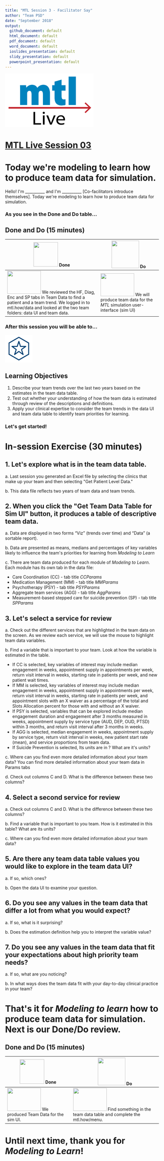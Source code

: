 ```yaml
---
title: "MTL Session 3 - Facilitator Say"
author: "Team PSD"
date: "September 2018"
output: 
  github_document: default
  html_document: default
  pdf_document: default
  word_document: default
  ioslides_presentation: default
  slidy_presentation: default
  powerpoint_presentation: default
---
```


<img src = "https://github.com/lzim/teampsd/blob/master/resources/logos/mtl_live_sq_sm.png"
     height = "175" width = "290">  

# [MTL Live Session 03](https://github.com/lzim/teampsd/blob/master/mtl_facilitate_workgroup/mtl_live_guide/mtl_live_session03_see.Rmd "MTL Live Session 03")

# Today we're modeling to learn how to produce team data for simulation.  

Hello! I'm __________ and I'm __________ [Co-facilitators introduce themselves]. Today we're modeling to learn how to produce team data for simulation.

### As you see in the Done and Do table...

## Done and Do (15 minutes)
<!-- Do/Done Tables -->
| <img src = "https://raw.githubusercontent.com/lzim/teampsd/hexagon_icons/np_hexagon-check-mark_309690_003F72.png" height = "80" width = "80"> **Done** | <img src = "https://raw.githubusercontent.com/lzim/teampsd/hexagon_icons/np_synchronize_778914_003F72.png" height = "90" width = "90"> **Do** |
| --- | --- | 
| [<img src = "https://raw.githubusercontent.com/lzim/teampsd/master/resources/logos/mtl_how_data_sm.png" height = "75" width = "110">](http://mtl.how/data) We reviewed the HF, Diag, Enc and SP tabs in Team Data to find a patient and a team trend. We logged in to mtl.how/data and looked at the two team folders: data UI and team data. | [<img src = "https://raw.githubusercontent.com/lzim/teampsd/master/resources/logos/mtl_how_sim.png" height = "75" width = "110">](http://mtl.how/sim) We will produce team data for the _MTL_ simulation user-interface (sim UI)| 

### After this session you will be able to...

<!-- Learning Objectives Icon --> 
<img src = "https://github.com/lzim/teampsd/blob/master/resources/icons/we_decided_learning_objectives.png" height = "90" width = "90" style ="display: inline-block"/> 

## Learning Objectives

1. Describe your team trends over the last two years based on the estimates in the team data table.
2. Test out whether your understanding of how the team data is estimated through review of the descriptions and definitions.
3. Apply your clinical expertise to consider the team trends in the data UI and team data table to identify team priorities for learning.

### Let's get started!

# In-session Exercise (30 minutes)

## 1. Let's explore what is in the team data table.

a. Last session you generated an Excel file by selecting the clinics that make up your team and then selecting "Get Patient Level Data." 

b. This data file reflects two years of team data and team trends. 

## 2. When you click the "Get Team Data Table for Sim UI" button, it produces a table of descriptive team data.

a. Data are displayed in two forms “Viz” (trends over time) and “Data” (a sortable report).

b. Data are presented as means, medians and percentages of key variables likely to influence the team's priorities for learning from *Modeling to Learn*

c. There are team data produced for each module of *Modeling to Learn*. Each module has its own tab in the data file:
 + Care Coordination (CC) - tab title *CCParams*
 + Medication Management (MM) - tab title *MMParams*
 + Psychotherapy (PSY) - tab title *PSYParams*
 + Aggregate team services (AGG) - tab title *AggParams*
 + Measurement-based stepped care for suicide prevention (SP) - tab title *SPParams*

## 3. Let's select a service for review

a. Check out the different services that are highlighted in the team data on the screen. As we review each service, we will use the mouse to highlight team data variables.

b. Find a variable that is important to your team. Look at how the variable is estimated in the table. 

   - If CC is selected, key variables of interest may include median engagement in weeks, appointment supply in appointments per week, return visit interval in weeks, starting rate in patients per week, and new patient wait times.
   - If MM is selected, key variables of interest may include median engagement in weeks, appointment supply in appointments per week, return visit interval in weeks, starting rate in patients per week, and appointment slots with an X waiver as a percentage of the total and Slots Allocation percent for those with and without an X waiver.
   - If PSY is selected, variables that can be explored include median engagement duration and engagement after 3 months measured in weeks, appointment supply by service type (AUD, DEP, OUD, PTSD) within 3 months, and return visit interval after 3 months in weeks.
   - If AGG is selected, median engagement in weeks, appointment supply by service type, return visit interval in weeks, new patient start rate (mean), and service proportions from team data.
   - If Suicide Prevention is selected, Its units are in ? What are it's units?

c. Where can you find even more detailed information about your team data? You can find more detailed information about your team data in Params tabs 

d. Check out columns C and D. What is the difference between these two columns?

## 4. Select a second service for review

a. Check out columns C and D. What is the difference between these two columns?

b. Find a variable that is important to you team. How is it estimated in this table? What are its units?

c. Where can you find even more detailed information about your team data?

## 5. Are there any team data table values you would like to explore in the team data UI?

a. If so, which ones? 

b. Open the data UI to examine your question.

## 6. Do you see any values in the team data that differ a lot from what you would expect?

a. If so, what is it surprising? 

b. Does the estimation definition help you to interpret the variable value?

## 7. Do you see any values in the team data that fit your expectations about high priority team needs?

a. If so, what are you noticing? 

b. In what ways does the team data fit with your day-to-day clinical practice in your team?


# That's it for _Modeling to learn_ how to produce team data for simulation. Next is our Done/Do review.

## Done and Do (15 minutes)
<!-- Do/Done Tables -->
| <img src = "https://raw.githubusercontent.com/lzim/teampsd/hexagon_icons/np_hexagon-check-mark_309690_003F72.png" height = "80" width = "80"> **Done** | <img src = "https://raw.githubusercontent.com/lzim/teampsd/hexagon_icons/np_synchronize_778914_003F72.png" height = "90" width = "90"> **Do** |
| --- | --- | 
| [<img src = "https://raw.githubusercontent.com/lzim/teampsd/master/resources/logos/mtl_how_sim.png" height = "75" width = "110">](http://mtl.how/sim) We produced Team Data for the sim UI. |  [<img src = "https://raw.githubusercontent.com/lzim/teampsd/master/resources/logos/mtl_how_menu.png" height = "75" width = "110">](http://mtl.how/menu) Find something in the team data table and complete the mtl.how/menu. | 

# Until next time, thank you for *Modeling to Learn*!
